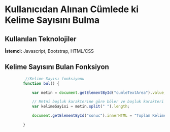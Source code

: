 # Kullanıcıdan Alınan Cümlede ki Kelime Sayısını Bulma

## Kullanılan Teknolojiler

**İstemci:** Javascript, Bootstrap, HTML/CSS


  
## Kelime Sayısını Bulan Fonksiyon

```javascript
         //Kelime Sayısı fonksiyonu
        function bul() {

            var metin = document.getElementById("cumleTextArea").value;

            // Metni boşluk karakterine göre böler ve boşluk karakteri sayısı + 1 kadar kelime olduğunu hesaplar
            var kelimeSayisi = metin.split(" ").length;

            document.getElementById("sonuc").innerHTML = "Toplam Kelime Sayısı: " + kelimeSayisi;

        }
```